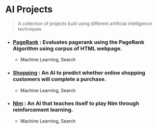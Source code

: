# AI Projects

> A collection of projects built using different artificial intelligence techniques

  - ### [PageRank](./pagerank/) : Evaluates pagerank using the PageRank Algorithm using corpus of HTML webpage.
    - Machine Learning, Search
  - ### [Shopping](./shopping/) : An AI to predict whether online shopping customers will complete a purchase.
    - Machine Learning, Search
  - ### [Nim](./nim/) : An AI that teaches itself to play Nim through reinforcement learning.
    - Machine Learning, Search



